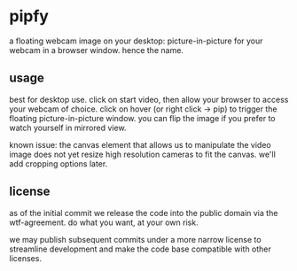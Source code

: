 # pipfy

a floating webcam image on your desktop: picture-in-picture for your webcam in a browser window. hence the name.

## usage

best for desktop use. click on start video, then allow your browser to access your webcam of choice. click on hover (or right click -> pip) to trigger the floating picture-in-picture window. you can flip the image if you prefer to watch yourself in mirrored view.

known issue: the canvas element that allows us to manipulate the video image does not yet resize high resolution cameras to fit the canvas. we'll add cropping options later.

## license

as of the initial commit we release the code into the public domain via the wtf-agreement. do what you want, at your own risk.

we may publish subsequent commits under a more narrow license to streamline development and make the code base compatible with other licenses.

